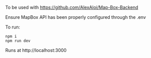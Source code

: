 To be used with https://github.com/AlexAloi/Map-Box-Backend

Ensure MapBox API has been properly configured through the .env

To run:

```
npm i
npm run dev
```

Runs at http://localhost:3000
